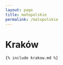 ```yaml
---
layout: page
title: małopolskie
permalink: /malopolskie
---
```


# Kraków

```
{% include krakow.md %}
```
